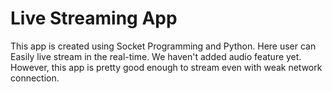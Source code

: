 # Live Streaming App
This app is created using Socket Programming and Python. Here user can Easily live stream in the real-time.
We haven't added audio feature yet. However, this app is pretty good enough to stream even with weak network connection.
